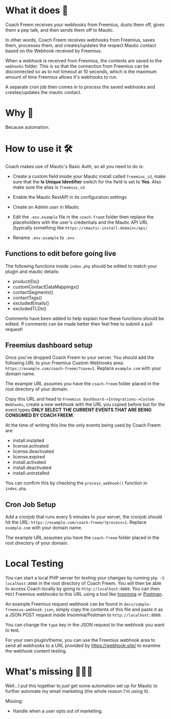 # What it does 🤔

Coach Freem receives your webhooks from Freemius, dusts them off, gives them a pep talk, and then sends them off to Mautic.

In other words, Coach Freem receives webhooks from Freemius, saves them, processes them, and creates/updates the respect Mautic contact based on the Webhook received by Freemius.

When a webhook is received from Freemius, the contents are saved to the `webhooks` folder. This is so that the connection from Freemius can be disconnected so as to not timeout at 10 seconds, which is the maximum amount of time Freemius allows it's webhooks to run.

A separate cron job then comes in to process the saved webhooks and creates/updates the mautic contact.

# Why 🤷

Because automation.

# How to use it 🛠️

Coach makes use of Mautic's Basic Auth, so all you need to do is:

- Create a custom field inside your Mautic install called `freemius_id`, make sure that the **Is Unique Identifier** switch for the field is set to **Yes**. Also make sure the alias is `freemius_id`

- Enable the Mautic RestAPI in its configuration settings

- Create an Admin *user* in Mautic

- Edit the `.env.example` file in the `coach-freem` folder then replace the placeholders with the user's credentials and the Mautic API URL (typically something like `https://<mautic-install-domain>/api/`

- Rename `.env.example` to `.env`

## Functions to edit before going live

The following functions inside `index.php` should be edited to match your plugin and mautic details:

- productIDs()
- customContactDataMappings()
- contactSegments()
- contactTags()
- excludedEmails()
- excludedTLDs()

Comments have been added to help explain how these functions should be edited. If comments can be made better then feel free to submit a pull request! 

## Freemius dashboard setup

Once you've dropped Coach Freem to your server. You should add the following URL to your Freemius Custom Webhooks area: `https://example.com/coach-freem/?save=1`. Replace `example.com` with your domain name. 

The example URL assumes you have the `coach-freem` folder placed in the root directory of your domain.

Copy this URL and head to `Freemius Dashboard->Integrations->Custom Webhooks`, create a new webhook with the URL you copied before but for the event types **ONLY SELECT THE CURRENT EVENTS THAT ARE BEING CONSUMED BY COACH FREEM**.

At the time of writing this line the only events being used by Coach Freem are:

- install.installed
- license.activated
- license.deactivated
- license.expired
- install.activated
- install.deactivated
- install.uninstalled

You can confirm this by checking the `process_webhook()` function in `index.php`. 

## Cron Job Setup

Add a cronjob that runs every 5 minutes to your server, the cronjob should hit the URL: `https://example.com/coach-freem/?process=1`. Replace `example.com` with your domain name. 

The example URL assumes you have the `coach-freem` folder placed in the root directory of your domain.

# Local Testing

You can start a local PHP server for testing your changes by running `php -S localhost:8080` in the root directory of Coach Freem. You will then be able to access Coach locally by going to `http://localhost:8080`. You can then `POST` Freemius webhooks to this URL using a tool like [Insomnia](https://insomnia.rest/) or [Postman](https://www.postman.com/).

An example Freemius request webhook can be found in `docs/sample-freemius-webhook.json`, simply copy the contents of this file and paste it as a JSON POST request inside Insomnia/Postman to `http://localhost:8080`.

You can change the `type` key in the JSON request to the webhook you want to test. 

For your own plugin/theme, you can use the Freemius webhook area to send all webhooks to a URL provided by https://webhook.site/ to examine the webhook content testing.


# What's missing 👨🏾‍💻

Well...I put this together to *just* get some automation set up for Mautic to further automate my email marketing (the whole reason I'm using it).

Missing:

- Handle when a user opts out of marketing.
